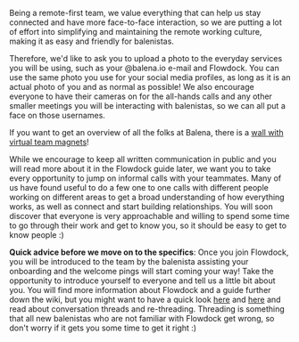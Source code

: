 Being a remote-first team, we value everything that can help us stay connected and have more face-to-face interaction, so we are putting a lot of effort into simplifying and maintaining the remote working culture, making it as easy and friendly for balenistas. 

Therefore, we'd like to ask you to upload a photo to the everyday services you will be using, such as your @balena.io e-mail and Flowdock. You can use the same photo you use for your social media profiles, as long as it is an actual photo of you and as normal as possible! We also encourage everyone to have their cameras on for the all-hands calls and any other smaller meetings you will be interacting with balenistas, so we can all put a face on those usernames. 

If you want to get an overview of all the folks at Balena, there is a [wall with virtual team magnets](https://docs.google.com/drawings/d/1wMHCHH6tQhbG1leM_06NtfoMGUMuvgthCddxH01xqD8)!

While we encourage to keep all written communication in public and you will read more about it in the Flowdock guide later, we want you to take every opportunity to jump on informal calls with your teammates. Many of us have found useful to do a few one to one calls with different people working on different areas to get a broad understanding of how everything works, as well as connect and start building relationships. You will soon discover that everyone is very approachable and willing to spend some time to go through their work and get to know you, so it should be easy to get to know people :) 

**Quick advice before we move on to the specifics**: Once you join Flowdock, you will be introduced to the team by the balenista assisting your onboarding and the welcome pings will start coming your way! Take the opportunity to introduce yourself to everyone and tell us a little bit about you. You will find more information about Flowdock and a guide further down the wiki, but you might want to have a quick look [here](https://www.flowdock.com/help/chat) and [here](http://archive.is/xVcjA) and read about conversation threads and re-threading. Threading is something that all new balenistas who are not familiar with Flowdock get wrong, so don't worry if it gets you some time to get it right :)

